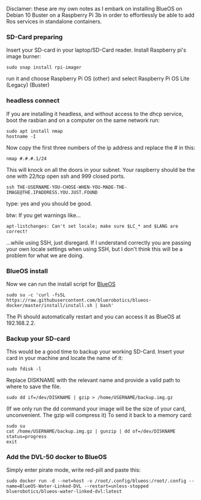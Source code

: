 Disclamer: these are my own notes as I embark on installing BlueOS on Debian 10 Buster on a Raspberry Pi 3b in order to effortlessly be able to add Ros services in standalone containers.

### SD-Card preparing
Insert your SD-card in your laptop/SD-Card reader.
Install Raspberry pi's image burner:
```
sudo snap install rpi-imager
```
run it and choose Raspberry Pi OS (other) and select Raspberry Pi OS Lite (Legacy) (Buster)

### headless connect
If you are installing it headless, and without access to the dhcp service, boot the rasbian and on a computer on the same network run:
```
sudo apt install nmap
hostname -I
```
Now copy the first three numbers of the ip address and replace the # in this:
```
nmap #.#.#.1/24
```
This will knock on all the doors in your subnet. Your raspberry should be the one with 22/tcp open ssh and 999 closed ports.
```
ssh THE-USERNAME-YOU-CHOSE-WHEN-YOU-MADE-THE-IMAGE@THE.IPADDRESS.YOU.JUST.FOUND
```
type: yes and you should be good.

btw: If you get warnings like...
```
apt-listchanges: Can't set locale; make sure $LC_* and $LANG are correct!
```
...while using SSH, just disregard. If I understand correctly you are passing your own locale settings when using SSH, but I don't think this will be a problem for what we are doing.

### BlueOS install

Now we can run the install script for [BlueOS](https://github.com/bluerobotics/BlueOS-docker/tree/master/install)
```
sudo su -c 'curl -fsSL https://raw.githubusercontent.com/bluerobotics/blueos-docker/master/install/install.sh | bash'
```
The Pi should automatically restart and you can access it as BlueOS at 192.168.2.2.

### Backup your SD-card
This would be a good time to backup your working SD-Card.
Insert your card in your machine and locate the name of it:
```
sudo fdisk -l
```
Replace DISKNAME with the relevant name and provide a valid path to where to save the file.
```
sudo dd if=/dev/DISKNAME | gzip > /home/USERNAME/backup.img.gz
```
(If we only run the dd command your image will be the size of your card, unconvenient. The gzip will compress it)
To send it back to a memory card:
```
sudo su
cat /home/USERNAME/backup.img.gz | gunzip | dd of=/dev/DISKNAME status=progress
exit
```
### Add the DVL-50 docker to BlueOS
Simply enter pirate mode, write red-pill and paste this:
```
sudo docker run -d --net=host -v /root/.config/blueos:/root/.config --name=BlueOS-Water-Linked-DVL --restart=unless-stopped bluerobotics/blueos-water-linked-dvl:latest
```
